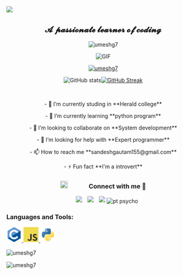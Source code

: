 <a href="https://git.io/typing-svg">
    <img src="https://readme-typing-svg.herokuapp.com/?lines=Hello,+There!+👋;I+am+Umesh+Gautam....;Web+Developer+|+React;Nice+to+meet+you!&center=true&size=28">
  </a>
<h2 align="center">𝓐 𝓹𝓪𝓼𝓼𝓲𝓸𝓷𝓪𝓽𝓮 𝓵𝓮𝓪𝓻𝓷𝓮𝓻 𝓸𝓯 𝓬𝓸𝓭𝓲𝓷𝓰</h2>
<p align="center"> <img src="https://komarev.com/ghpvc/?username=umeshg7&label=Profile%20views&color=0e75b6&style=flat" alt="umeshg7" /> </p>
<p align="center"><img alt="GIF" src="https://cdn.dribbble.com/users/2131993/screenshots/4948736/thoughtworks-gif_dribbble.gif"  width="500" /> </p>

<p align="center"> <a href="https://github.com/ryo-ma/github-profile-trophy"><img src="https://github-profile-trophy.vercel.app/?username=umeshg7" alt="umeshg7" /></a> </p>

 <div align="center">
  
![GitHub stats](https://github-readme-stats.vercel.app/api?username=umeshg7&show_icons=true&count_private=true&include_all_commits=true&theme=swift)[![GitHub Streak](https://streak-stats.demolab.com/?user=umeshg7&theme=highcontrast)](https://git.io/streak-stats)
</div> 
<p align="center"> <a href="https://twitter.com/" target="blank"><img src="https://img.shields.io/twitter/follow/?logo=twitter&style=for-the-badge" alt="" /></a> </p>

<p align="center"> - 🔭 I’m currently studing in **Herald college**

<p align="center"> - 🌱 I’m currently learning **python program**

<p align="center">- 👯 I’m looking to collaborate on **System development**

<p align="center">- 🤝 I’m looking for help with **Expert programmer**

<p align="center">- 📫 How to reach me **sandeshgautam155@gmail.com**

<p align="center">- ⚡ Fun fact **I'm a introvert**
 </p>

<p align="center">
<h3 align="center" > <img src="https://img.icons8.com/dusk/64/000000/share-2.png" width="20" height="20" style="margin-right: 50px;"> Connect with me 🤝 </h3>
 <div align="center"  class="icons-social" style="margin-left: 10px;">
        <a style="margin-left: 10px;"  target="_blank" href="https://www.linkedin.com/in/umeshg7/">
			<img src="https://img.icons8.com/doodle/40/000000/linkedin--v2.png"></a>
        <a style="margin-left: 10px;" target="_blank" href="https://github.com/umeshg7">
					<img src="https://img.icons8.com/doodle/48/000000/github--v1.png"></a>
        <a style="margin-left: 10px;" target="_blank" href="https://instagram.com/sandzgautam">
			<img src="https://img.icons8.com/doodle/40/000000/instagram-new--v2.png"></a>
	<a style="https://www.youtube.com/c/pt psycho" target="blank"><img align="center" src="https://raw.githubusercontent.com/rahuldkjain/github-profile-readme-generator/master/src/images/icons/Social/youtube.svg" alt="pt psycho" height="30" width="40" /></a>
      </div>
</p>


<h3 align="left">Languages and Tools:</h3>
<p align="left"> <a href="https://www.cprogramming.com/" target="_blank" rel="noreferrer"> <img src="https://raw.githubusercontent.com/devicons/devicon/master/icons/c/c-original.svg" alt="c" width="40" height="40"/> </a> <a href="https://developer.mozilla.org/en-US/docs/Web/JavaScript" target="_blank" rel="noreferrer"> <img src="https://raw.githubusercontent.com/devicons/devicon/master/icons/javascript/javascript-original.svg" alt="javascript" width="40" height="40"/> </a> <a href="https://www.python.org" target="_blank" rel="noreferrer"> <img src="https://raw.githubusercontent.com/devicons/devicon/master/icons/python/python-original.svg" alt="python" width="40" height="40"/> </a> </p>

<p><img align="center" src="https://github-readme-stats.vercel.app/api/top-langs?username=umeshg7&show_icons=true&locale=en&layout=compact" alt="umeshg7" /></p>

<p><img align="center" src="https://github-readme-streak-stats.herokuapp.com/?user=umeshg7&" alt="umeshg7" /></p>
